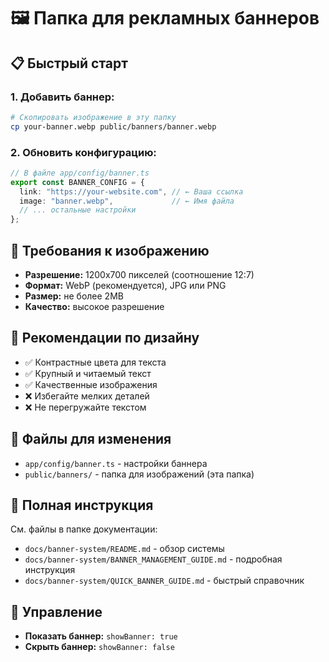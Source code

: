 # 🖼️ Папка для рекламных баннеров

## 📋 **Быстрый старт**

### 1. Добавить баннер:
```bash
# Скопировать изображение в эту папку
cp your-banner.webp public/banners/banner.webp
```

### 2. Обновить конфигурацию:
```typescript
// В файле app/config/banner.ts
export const BANNER_CONFIG = {
  link: "https://your-website.com", // ← Ваша ссылка
  image: "banner.webp",             // ← Имя файла
  // ... остальные настройки
};
```

## 📏 **Требования к изображению**
- **Разрешение:** 1200x700 пикселей (соотношение 12:7)
- **Формат:** WebP (рекомендуется), JPG или PNG
- **Размер:** не более 2MB
- **Качество:** высокое разрешение

## 🎨 **Рекомендации по дизайну**
- ✅ Контрастные цвета для текста
- ✅ Крупный и читаемый текст
- ✅ Качественные изображения
- ❌ Избегайте мелких деталей
- ❌ Не перегружайте текстом

## 📁 **Файлы для изменения**
- `app/config/banner.ts` - настройки баннера
- `public/banners/` - папка для изображений (эта папка)

## 📖 **Полная инструкция**
См. файлы в папке документации:
- `docs/banner-system/README.md` - обзор системы
- `docs/banner-system/BANNER_MANAGEMENT_GUIDE.md` - подробная инструкция
- `docs/banner-system/QUICK_BANNER_GUIDE.md` - быстрый справочник

## 🔧 **Управление**
- **Показать баннер:** `showBanner: true`
- **Скрыть баннер:** `showBanner: false`
